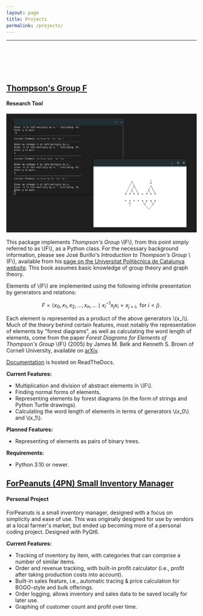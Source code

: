 ```yaml
---
layout: page
title: Projects
permalink: /projects/
---
```


---
<p style="margin-bottom:3cm;"></p>

<div class="stylebox" markdown="1">

## [Thompson's Group F](https://github.com/And-ers/thompsons-group-f)
#### Research Tool

<img src="../images/thompson-thumbnail.jpg" width=750px>

This package implements _Thompson's Group_ \\(F\\), from this point simply referred to as \\(F\\), as a Python class. For the necessary background information, please see José Burillo's _Introduction to Thompson's Group_ \\(F\\), available from his [page on the Universitat Politècnica de Catalunya website](https://web.mat.upc.edu/pep.burillo/book_en.php). This book assumes basic knowledge of group theory and graph theory.

Elements of \\(F\\) are implemented using the following infinite presentation by generators and relations:

   $$F = \left\langle x_0, x_1, x_2, \ldots, x_n, \ldots \mid x_i^{-1}x_jx_i = x_{j+i}, \text{ for } i < j \right\rangle.$$

Each element is represented as a product of the above generators \\(x_i\\). Much of the theory behind certain features, most notably the representation of elements by "forest diagrams", as well as calculating the word length of elements, come from the paper _Forest Diagrams for Elements of Thompson's Group_ \\(F\\) (2005) by James M. Belk and Kenneth S. Brown of Cornell University, available on [arXiv](https://arxiv.org/abs/math/0305412). 

[Documentation](http://exotic-groups.rtfd.io/) is hosted on ReadTheDocs.

**Current Features:**
- Multiplication and division of abstract elements in \\(F\\).
- Finding normal forms of elements.
- Representing elements by forest diagrams (in the form of strings and Python Turtle drawings).
- Calculating the word length of elements in terms of generators \\(x_0\\) and \\(x_1\\).

**Planned Features:**
- Representing of elements as pairs of binary trees.
  
**Requirements:**
- Python 3.10 or newer.

</div>

<div class="stylebox" markdown="1">

## [ForPeanuts (4PN) Small Inventory Manager](https://github.com/And-ers/4peanuts)
#### Personal Project

ForPeanuts is a small inventory manager, designed with a focus on simplicity and ease of use. This was originally designed for use by vendors at a local farmer's market, but ended up becoming more of a personal coding project. Designed with PyQt6.

**Current Features:**
- Tracking of inventory by item, with categories that can comprise a number of similar items.
- Order and revenue tracking, with built-in profit calculator (i.e., profit after taking production costs into account).
- Built-in sales feature, i.e., automatic tracing & price calculation for BOGO-style and bulk offerings.
- Order logging, allows inventory and sales data to be saved locally for later use.
- Graphing of customer count and profit over time.

</div>